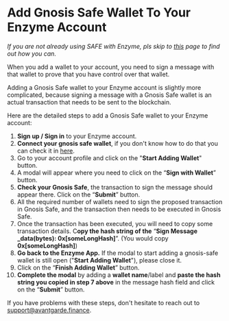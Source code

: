 # Add Gnosis Safe Wallet To Your Enzyme Account

_If you are not already using SAFE with Enzyme, pls skip to_ [_this_](../../general-info/vaults-for-organisations/) _page to find out how you can._

When you add a wallet to your account, you need to sign a message with that wallet to prove that you have control over that wallet.

Adding a Gnosis Safe wallet to your Enzyme account is slightly more complicated, because signing a message with a Gnosis Safe wallet is an actual transaction that needs to be sent to the blockchain.

Here are the detailed steps to add a Gnosis Safe wallet to your Enzyme account:

1. **Sign up / Sign in** to your Enzyme account.
2. **Connect your gnosis safe wallet**, if you don't know how to do that you can check it in [here](https://docs.enzyme.finance/managers/vaults-for-organisations).
3. Go to your account profile and click on the "**Start Adding Wallet**" button.
4. A modal will appear where you need to click on the “**Sign with Wallet**” button.
5. **Check your Gnosis Safe**, the transaction to sign the message should appear there. Click on the “**Submit**” button.
6. All the required number of wallets need to sign the proposed transaction in Gnosis Safe, and the transaction then needs to be executed in Gnosis Safe.
7. Once the transaction has been executed, you will need to copy some transaction details. C**opy the hash string of the** “**Sign Message \_data(bytes): 0x\[someLongHash]**”. (You would copy **0x\[someLongHash]**)
8. **Go back to the Enzyme App.** If the modal to start adding a gnosis-safe wallet is still open ("**Start Adding Wallet**"), please close it.
9. Click on the “**Finish Adding Wallet**” button.
10. **Complete the modal** by adding a **wallet name**/label and **paste the hash string you copied in step 7 above** in the message hash field and click on the “**Submit**” button.

If you have problems with these steps, don't hesitate to reach out to [support@avantgarde.finance](mailto:support@avantgarde.finance).
